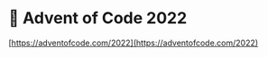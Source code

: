 # :christmas_tree: Advent of Code 2022

[https://adventofcode.com/2022](https://adventofcode.com/2022)
